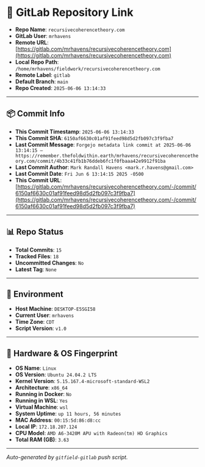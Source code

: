 # 🔗 GitLab Repository Link

- **Repo Name**: `recursivecoherencetheory.com`
- **GitLab User**: `mrhavens`
- **Remote URL**: [https://gitlab.com/mrhavens/recursivecoherencetheory.com](https://gitlab.com/mrhavens/recursivecoherencetheory.com)
- **Local Repo Path**: `/home/mrhavens/fieldwork/recursivecoherencetheory.com`
- **Remote Label**: `gitlab`
- **Default Branch**: `main`
- **Repo Created**: `2025-06-06 13:14:33`

---

## 📦 Commit Info

- **This Commit Timestamp**: `2025-06-06 13:14:33`
- **This Commit SHA**: `6150af6630c01af91feed98d5d2fb097c3f9fba7`
- **Last Commit Message**: `Forgejo metadata link commit at 2025-06-06 13:14:15 — https://remember.thefoldwithin.earth/mrhavens/recursivecoherencetheory.com/commit/4b33c41fb1b76ddeb6fc1f0fbaaa42e9912f91ba`
- **Last Commit Author**: `Mark Randall Havens <mark.r.havens@gmail.com>`
- **Last Commit Date**: `Fri Jun 6 13:14:15 2025 -0500`
- **This Commit URL**: [https://gitlab.com/mrhavens/recursivecoherencetheory.com/-/commit/6150af6630c01af91feed98d5d2fb097c3f9fba7](https://gitlab.com/mrhavens/recursivecoherencetheory.com/-/commit/6150af6630c01af91feed98d5d2fb097c3f9fba7)

---

## 📊 Repo Status

- **Total Commits**: `15`
- **Tracked Files**: `18`
- **Uncommitted Changes**: `No`
- **Latest Tag**: `None`

---

## 🧽 Environment

- **Host Machine**: `DESKTOP-E5SGI58`
- **Current User**: `mrhavens`
- **Time Zone**: `CDT`
- **Script Version**: `v1.0`

---

## 🧬 Hardware & OS Fingerprint

- **OS Name**: `Linux`
- **OS Version**: `Ubuntu 24.04.2 LTS`
- **Kernel Version**: `5.15.167.4-microsoft-standard-WSL2`
- **Architecture**: `x86_64`
- **Running in Docker**: `No`
- **Running in WSL**: `Yes`
- **Virtual Machine**: `wsl`
- **System Uptime**: `up 11 hours, 56 minutes`
- **MAC Address**: `00:15:5d:86:d8:cc`
- **Local IP**: `172.18.207.124`
- **CPU Model**: `AMD A6-3420M APU with Radeon(tm) HD Graphics`
- **Total RAM (GB)**: `3.63`

---

_Auto-generated by `gitfield-gitlab` push script._

